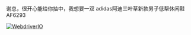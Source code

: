 谢总，很开心能给你抽中，我想要一双 adidas阿迪三叶草新款男子低帮休闲鞋AF6293 


<a href="https://camo.githubusercontent.com/7eedc7d3e70767edeb1f6266ebfa12d85260d4ea/687474703a2f2f7777772e63687269737469616e2d62726f6d616e6e2e636f6d2f7764696f2e706e67" target="_blank"><img src="https://camo.githubusercontent.com/7eedc7d3e70767edeb1f6266ebfa12d85260d4ea/687474703a2f2f7777772e63687269737469616e2d62726f6d616e6e2e636f6d2f7764696f2e706e67" alt="WebdriverIO" data-canonical-src="http://www.christian-bromann.com/wdio.png" style="max-width:100%;"></a>



